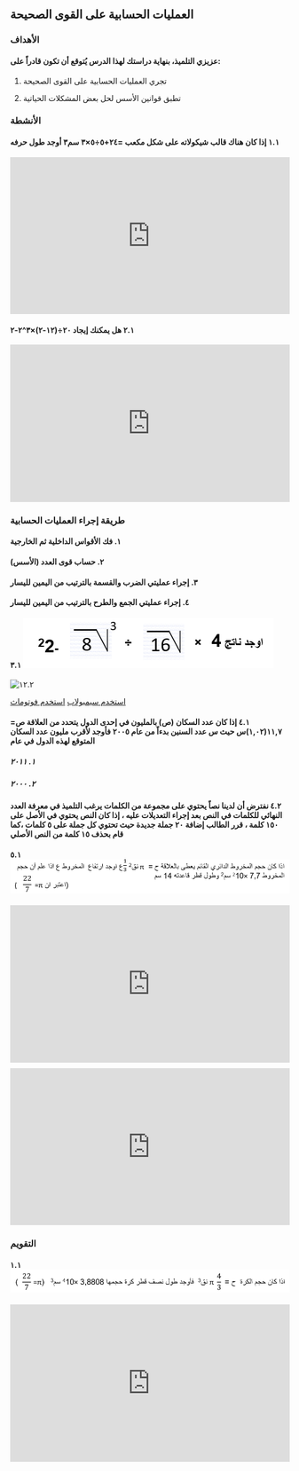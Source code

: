 ## العمليات الحسابية على القوى الصحيحة

### الأهداف

#### عزيزي التلميذ، بنهاية دراستك لهذا الدرس يُتوقع أن تكون قادراً على:

1. تجري العمليات الحسابية على القوى الصحيحة

2. تطبق قوانين الأسس لحل بعض المشكلات الحياتية

### الأنشطة

#### ١.١ إذا كان هناك قالب شيكولاته على شكل مكعب =٢٤+٥÷٥×٣ سم٣ أوجد طول حرفه

<div style="position: relative; padding-bottom: 56.25%; height: 0; overflow: hidden; z-index: 0;">
  <iframe style="position: absolute; top: 0; left: 0; width: 100%; height: 100%;" src="https://www.youtube.com/embed/L_N8IWCYMiY" frameborder="0" allow="accelerometer; autoplay; clipboard-write; encrypted-media; gyroscope; picture-in-picture" allowfullscreen></iframe>
</div>

#### ٢.١ هل يمكنك إيجاد ٢٠÷(١٢-٢)×٣^٢-٢

<div style="position: relative; padding-bottom: 56.25%; height: 0; overflow: hidden;">
  <iframe style="position: absolute; top: 0; left: 0; width: 100%; height: 100%;" src="https://www.youtube.com/embed/Bo5TGekKcyQ" frameborder="0" allow="accelerometer; autoplay; clipboard-write; encrypted-media; gyroscope; picture-in-picture" allowfullscreen></iframe>
</div>

### طريقة إجراء العمليات الحسابية

#### ١. فك الأقواس الداخلية ثم الخارجية

#### ٢. حساب قوى العدد (الأسس)

#### ٣. إجراء عمليتي الضرب والقسمة بالترتيب من اليمين لليسار

#### ٤. إجراء عمليتي الجمع والطرح بالترتيب من اليمين لليسار

#### ٣.١ ![١٢.١](../Images/lec12-1.png)

![١٢.٢](https://i.ytimg.com/vi/Dfwl4S3CtZk/sddefault.jpg)

<a href="https://ar.symbolab.com/" target="_blank">استخدم سيمبولاب</a>
<a href="https://photomath.com/install/" target="_blank">استخدم فوتوماث</a>

#### ٤.١ إذا كان عدد السكان (ص) بالمليون في إحدى الدول يتحدد من العلاقة ص= ١١,٧(١,٠٢)س حيث س عدد السنين بدءاً من عام ٢٠٠٥ فأوجد لأقرب مليون عدد السكان المتوقع لهذه الدول في عام

##### ١. ٢٠١١

##### ٢. ٢٠٠٠

#### ٤.٢ نفترض أن لدينا نصاً يحتوي على مجموعة من الكلمات يرغب التلميذ في معرفة العدد النهائي للكلمات في النص بعد إجراء التعديلات عليه ، إذا كان النص يحتوي في الأصل على ١٥٠ كلمة ، قرر الطالب إضافة ٢٠ جملة جديدة حيث تحتوي كل جملة على ٥ كلمات ،كما قام بحذف ١٥ كلمة من النص الأصلي

#### ٥.١ ![١٢.٣](../Images/lec12-2.png)

<div style="position: relative; padding-bottom: 56.25%; height: 0; overflow: hidden; margin-bottom:10px;">
  <iframe style="position: absolute; top: 0; left: 0; width: 100%; height: 100%;" src="https://www.youtube.com/embed/0Af7sMxdbCw" frameborder="0" allow="accelerometer; autoplay; clipboard-write; encrypted-media; gyroscope; picture-in-picture" allowfullscreen></iframe>
</div>

<div style="position: relative; padding-bottom: 56.25%; height: 0; overflow: hidden;">
  <iframe style="position: absolute; top: 0; left: 0; width: 100%; height: 100%;" src="https://www.youtube.com/embed/fu29vN9Rv7o" frameborder="0" allow="accelerometer; autoplay; clipboard-write; encrypted-media; gyroscope; picture-in-picture" allowfullscreen></iframe>
</div>

### التقويم

#### ١.١ ![١٢.٤](../Images/lec12-3.png)

<div style="position: relative; padding-bottom: 56.25%; height: 0; overflow: hidden;">
  <iframe style="position: absolute; top: 0; left: 0; width: 100%; height: 100%;" src="https://www.youtube.com/embed/oAah2H9unMY" frameborder="0" allow="accelerometer; autoplay; clipboard-write; encrypted-media; gyroscope; picture-in-picture" allowfullscreen></iframe>
</div>
